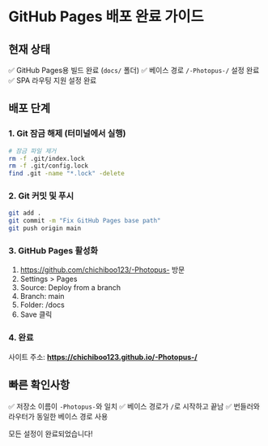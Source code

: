 # GitHub Pages 배포 완료 가이드

## 현재 상태
✅ GitHub Pages용 빌드 완료 (`docs/` 폴더)
✅ 베이스 경로 `/-Photopus-/` 설정 완료
✅ SPA 라우팅 지원 설정 완료

## 배포 단계

### 1. Git 잠금 해제 (터미널에서 실행)
```bash
# 잠금 파일 제거
rm -f .git/index.lock
rm -f .git/config.lock
find .git -name "*.lock" -delete
```

### 2. Git 커밋 및 푸시
```bash
git add .
git commit -m "Fix GitHub Pages base path"
git push origin main
```

### 3. GitHub Pages 활성화
1. https://github.com/chichiboo123/-Photopus- 방문
2. Settings > Pages
3. Source: Deploy from a branch
4. Branch: main
5. Folder: /docs
6. Save 클릭

### 4. 완료
사이트 주소: **https://chichiboo123.github.io/-Photopus-/**

## 빠른 확인사항
✅ 저장소 이름이 `-Photopus-`와 일치
✅ 베이스 경로가 `/`로 시작하고 끝남
✅ 번들러와 라우터가 동일한 베이스 경로 사용

모든 설정이 완료되었습니다!